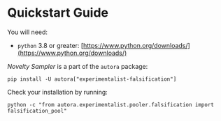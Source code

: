 # Quickstart Guide

You will need:

- `python` 3.8 or greater: [https://www.python.org/downloads/](https://www.python.org/downloads/)

*Novelty Sampler* is a part of the `autora` package:

```shell
pip install -U autora["experimentalist-falsification"]
```


Check your installation by running:
```shell
python -c "from autora.experimentalist.pooler.falsification import falsification_pool"
```
